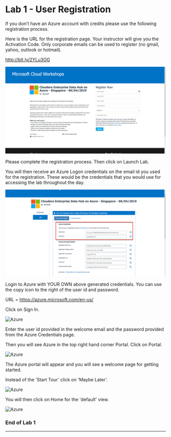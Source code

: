 # Lab 1  - User Registration

If you don’t have an Azure account with credits please use the following registration process.

Here is the URL for the registration page. Your instructor will give you the Activation Code.
Only corporate emails can be used to register (no gmail, yahoo, outlook or hotmail).

http://bit.ly/2YLu3OG

![Azure](./images/lab01-a.jpg)

Please complete the registration process. Then click on Launch Lab.

You will then receive an Azure Logon credentials on the email id you used for the registration. These would be the credentials that you would use for accessing the lab throughout the day. 

![Azure](./images/lab01-b.jpg)

Login to Azure with YOUR OWN above generated credentials. You can use the copy icon to the right of the user id and password.

URL = https://azure.microsoft.com/en-us/

Click on Sign In. 

![Azure](./images/lab01-c.jpg)

Enter the user id provided in the welcome email and the password provided from the Azure Credentials page. 

Then you will see Azure in the top right hand corner Portal. Click on Portal. 

![Azure](./images/lab01-d.jpg)

The Azure portal will appear and you will see a welcome page for getting started.

Instead of the 'Start Tour' click on 'Maybe Later'.

![Azure](./images/lab01-e.jpg)

You will then click on Home for the 'default' view.

![Azure](./images/lab01-f.jpg)


### End of Lab 1
---
